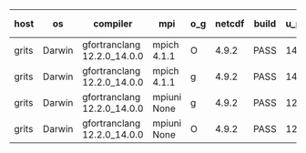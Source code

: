 

| host     | os       | compiler                              | mpi                      | o_g        | netcdf        | build       | u_pass          | u_fail          | s_pass            | s_fail            | e_pass             | e_fail             | nuopc_pass       | nuopc_fail       | artifacts link          |
|----------|----------|---------------------------------------|--------------------------|------------|---------------|-------------|-----------------|-----------------|-------------------|-------------------|--------------------|--------------------|------------------|------------------|-------------------------|
| grits | Darwin | gfortranclang 12.2.0_14.0.0 | mpich 4.1.1  | O | 4.9.2  | PASS | 14197 | 0 | 51 | 0 | 80 | 0 | 57 | 0 | <a href="https://github.com/esmf-org/esmf-test-artifacts/tree/811020e71770f8635363152fe6e7022d50815141/develop/gfortranclang/12.2.0_14.0.0/O/mpich/4.1.1" target="_blank">811020e</a> | 
| grits | Darwin | gfortranclang 12.2.0_14.0.0 | mpich 4.1.1  | g | 4.9.2  | PASS | 14197 | 0 | 51 | 0 | 80 | 0 | 57 | 0 | <a href="https://github.com/esmf-org/esmf-test-artifacts/tree/0ce8fd193e6f584b99df08c7abed551b960d7ce8/develop/gfortranclang/12.2.0_14.0.0/g/mpich/4.1.1" target="_blank">0ce8fd1</a> | 
| grits | Darwin | gfortranclang 12.2.0_14.0.0 | mpiuni None  | g | 4.9.2  | PASS | 12528 | 0 | 9 | 0 | 42 | 0 | None | None | <a href="https://github.com/esmf-org/esmf-test-artifacts/tree/635bb7c6179c2c5eb4496805c20fa6d0b499108b/develop/gfortranclang/12.2.0_14.0.0/g/mpiuni/None" target="_blank">635bb7c</a> | 
| grits | Darwin | gfortranclang 12.2.0_14.0.0 | mpiuni None  | O | 4.9.2  | PASS | 12528 | 0 | 9 | 0 | 42 | 0 | None | None | <a href="https://github.com/esmf-org/esmf-test-artifacts/tree/d0826f808ae84ca596c635bf61b605c06be1e558/develop/gfortranclang/12.2.0_14.0.0/O/mpiuni/None" target="_blank">d0826f8</a> | 
